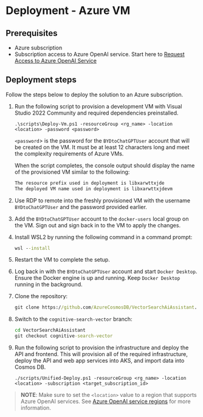 # Deployment - Azure VM

## Prerequisites

- Azure subscription
- Subscription access to Azure OpenAI service. Start here to [Request Access to Azure OpenAI Service](https://customervoice.microsoft.com/Pages/ResponsePage.aspx?id=v4j5cvGGr0GRqy180BHbR7en2Ais5pxKtso_Pz4b1_xUOFA5Qk1UWDRBMjg0WFhPMkIzTzhKQ1dWNyQlQCN0PWcu)

## Deployment steps

Follow the steps below to deploy the solution to an Azure subscription.

1. Run the following script to provision a development VM with Visual Studio 2022 Community and required dependencies preinstalled.

    ```pwsh
    .\scripts\Deploy-Vm.ps1 -resourceGroup <rg_name> -location <location> -password <password>
    ```

    `<password`> is the password for the `BYDtoChatGPTUser` account that will be created on the VM. It must be at least 12 characters long and meet the complexity requirements of Azure VMs.

    When the script completes, the console output should display the name of the provisioned VM similar to the following:

    ```txt
    The resource prefix used in deployment is libxarwttxjde
    The deployed VM name used in deployment is libxarwttxjdevm
    ```

2. Use RDP to remote into the freshly provisioned VM with the username `BYDtoChatGPTUser` and the password provided earlier.

3. Add the `BYDtoChatGPTUser` account to the `docker-users` local group on the VM. Sign out and sign back in to the VM to apply the changes.

4. Install WSL2 by running the following command in a command prompt:

    ```cmd
    wsl --install
    ```

5. Restart the VM to complete the setup.

6. Log back in with the `BYDtoChatGPTUser` account and start `Docker Desktop`. Ensure the Docker engine is up and running. Keep `Docker Desktop` running in the background.

7. Clone the repository:

    ```cmd
    git clone https://github.com/AzureCosmosDB/VectorSearchAiAssistant.git
    ```

8. Switch to the `cognitive-search-vector` branch:

    ```cmd
    cd VectorSearchAiAssistant
    git checkout cognitive-search-vector
    ```

9. Run the following script to provision the infrastructure and deploy the API and frontend. This will provision all of the required infrastructure, deploy the API and web app services into AKS, and import data into Cosmos DB.

    ```pwsh
    ./scripts/Unified-Deploy.ps1 -resourceGroup <rg_name> -location <location> -subscription <target_subscription_id>
    ```

>**NOTE**: Make sure to set the `<location>` value to a region that supports Azure OpenAI services. See [Azure OpenAI service regions](https://azure.microsoft.com/en-us/explore/global-infrastructure/products-by-region/?products=cognitive-services&regions=all) for more information.
